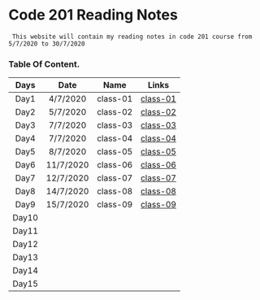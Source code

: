 # Code 201 Reading Notes

     This website will contain my reading notes in code 201 course from 5/7/2020 to 30/7/2020

### **Table Of Content.**

| Days  |   Date    |   Name   |                                   Links                                   |
| :---: | :-------: | :------: | :-----------------------------------------------------------------------: |
| Day1  | 4/7/2020  | class-01 | [class-01](https://sayefdeen.github.io/reading-notes201/classes/class-01) |
| Day2  | 5/7/2020  | class-02 | [class-02](https://sayefdeen.github.io/reading-notes201/classes/class-02) |
| Day3  | 7/7/2020  | class-03 | [class-03](https://sayefdeen.github.io/reading-notes201/classes/class-03) |
| Day4  | 7/7/2020  | class-04 | [class-04](https://sayefdeen.github.io/reading-notes201/classes/class-04) |
| Day5  | 8/7/2020  | class-05 | [class-05](https://sayefdeen.github.io/reading-notes201/classes/class-05) |
| Day6  | 11/7/2020 | class-06 | [class-06](https://sayefdeen.github.io/reading-notes201/classes/class-06) |
| Day7  | 12/7/2020 | class-07 | [class-07](https://sayefdeen.github.io/reading-notes201/classes/class-07) |
| Day8  | 14/7/2020 | class-08 | [class-08](https://sayefdeen.github.io/reading-notes201/classes/class-08) |
| Day9  | 15/7/2020 | class-09 | [class-09](https://sayefdeen.github.io/reading-notes201/classes/class-09) |
| Day10 |           |          |                                                                           |
| Day11 |           |          |                                                                           |
| Day12 |           |          |                                                                           |
| Day13 |           |          |                                                                           |
| Day14 |           |          |                                                                           |
| Day15 |           |          |                                                                           |
